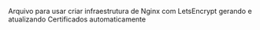 Arquivo para usar criar infraestrutura de Nginx com LetsEncrypt gerando e atualizando Certificados automaticamente
